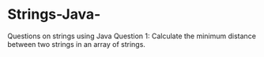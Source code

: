 # Strings-Java-
Questions on strings using Java 
Question 1: Calculate the minimum distance between two strings in an array of strings.

